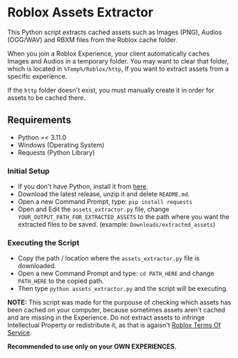 # Roblox Assets Extractor
 This Python script extracts cached assets such as Images (PNG), Audios (OGG/WAV) and RBXM files from the Roblox cache folder.

 When you join a Roblox Experience, your client automatically caches Images and Audios in a temporary folder. You may want to clear that folder, which is located in `%Temp%/Roblox/http`, If you want to extract assets from a specific experience.

 If the `http` folder doesn't exist, you must manually create it in order for assets to be cached there.

## Requirements
- Python =< 3.11.0
- Windows (Operating System)
- Requests (Python Library)

### Initial Setup
- If you don't have Python, install it from [here](https://www.python.org/downloads/).
- Download the latest release, unzip it and delete `README.md`.
- Open a new Command Prompt, type: `pip install requests`
- Open and Edit the `assets_extractor.py` file, change `YOUR_OUTPUT_PATH_FOR_EXTRACTED_ASSETS` to the path where you want the extracted files to be saved. (example: `Downloads/extracted_assets`)

### Executing the Script
- Copy the path / location where the `assets_extractor.py` file is downloaded.
- Open a new Command Prompt and type: `cd PATH_HERE` and change `PATH_HERE` to the copied path.
- Then type `python assets_extractor.py` and the script will be executing.

**NOTE:** This script was made for the purpouse of checking which assets has been cached on your computer, because sometimes assets aren't cached and are missing in the Experience. Do not extract assets to infringe Intellectual Property or redistribute it, as that is agaisn't [Roblox Terms Of Service](https://en.help.roblox.com/hc/en-us/articles/115004647846).

**Recommended to use only on your OWN EXPERIENCES.**
